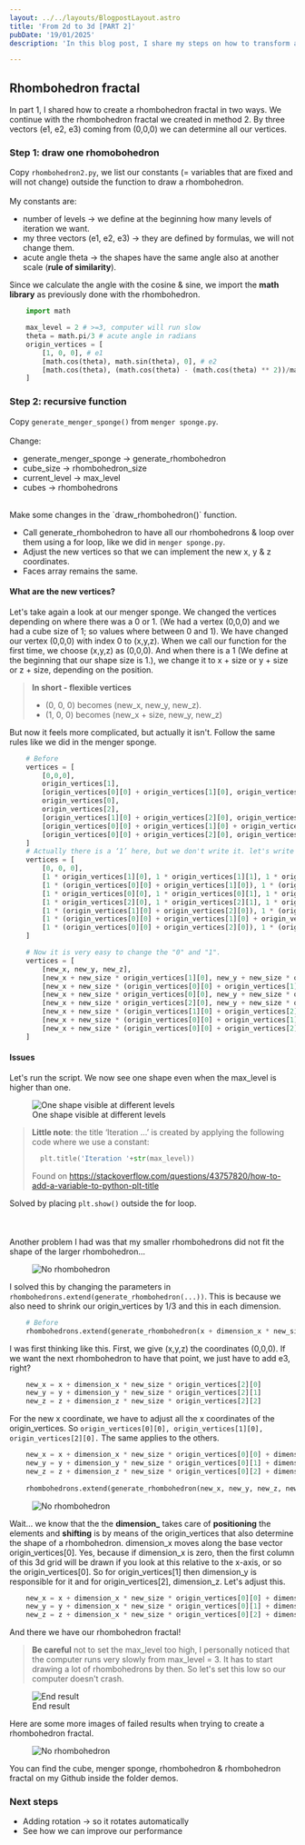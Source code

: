 ```yaml
---
layout: ../../layouts/BlogpostLayout.astro
title: 'From 2d to 3d [PART 2]'
pubDate: '19/01/2025'
description: 'In this blog post, I share my steps on how to transform a 2d Sierpinski Rhombus fractal to 3d. First, I drew a cube and then a rhombus in Python. Next, I first create a menger sponge and then I apply the same technique for the rhombus.'

---
```

## Rhombohedron fractal
In part 1, I shared how to create a rhombohedron fractal in two ways. We continue with the rhombohedron fractal we created in method 2. By three vectors (e1, e2, e3) coming from (0,0,0) we can determine all our vertices. 

### Step 1: draw one rhomobohedron
Copy `rhombohedron2.py`, we list our constants (= variables that are fixed and will not change) outside the function to draw a rhombohedron.
\
\
My constants are:
- number of levels -> we define at the beginning how many levels of iteration we want.
- my three vectors (e1, e2, e3) -> they are defined by formulas, we will not change them.
- acute angle theta -> the shapes have the same angle also at another scale (**rule of similarity**).

Since we calculate the angle with the cosine & sine, we import the **math library** as previously done with the rhombohedron. 
```python
    import math

    max_level = 2 # >=3, computer will run slow
    theta = math.pi/3 # acute angle in radians
    origin_vertices = [
        [1, 0, 0], # e1
        [math.cos(theta), math.sin(theta), 0], # e2
        [math.cos(theta), (math.cos(theta) - (math.cos(theta) ** 2))/math.sin(theta), (math.sqrt(1 - 3 * math.cos(theta) ** 2 + 2 * math.cos(theta)**3))/math.sin(theta)] # e3
    ]
```
### Step 2: recursive function
Copy `generate_menger_sponge()` from `menger sponge.py`.
\
\
Change:
- generate_menger_sponge -> generate_rhombohedron
- cube_size -> rhombohedron_size
- current_level -> max_level
- cubes -> rhombohedrons

<br>
Make some changes in the `draw_rhombohedron()` function.

- Call generate_rhombohedron to have all our rhombohedrons & loop over them using a for loop, like we did in `menger sponge.py`.
- Adjust the new vertices so that we can implement the new x, y & z coordinates. 
- Faces array remains the same.
#### What are the new vertices?
Let's take again a look at our menger sponge. We changed the vertices depending on where there was a 0 or 1. (We had a vertex (0,0,0) and we had a cube size of 1; so values where between 0 and 1).
We have changed our vertex (0,0,0) with index 0 to (x,y,z). When we call our function for the first time, we choose (x,y,z) as (0,0,0). And when there is a 1 (We define at the beginning that our shape size is 1.), we change it to x + size or y + size or z + size, depending on the position.
> **In short - flexible vertices**
> - (0, 0, 0) becomes (new_x, new_y, new_z).
> - (1, 0, 0) becomes (new_x + size, new_y, new_z)

But now it feels more complicated, but actually it isn't. Follow the same rules like we did in the menger sponge.
```python
    # Before
    vertices = [
        [0,0,0], 
        origin_vertices[1],
        [origin_vertices[0][0] + origin_vertices[1][0], origin_vertices[0][1] + origin_vertices[1][1], origin_vertices[0][2] + origin_vertices[1][2]],
        origin_vertices[0],
        origin_vertices[2], 
        [origin_vertices[1][0] + origin_vertices[2][0], origin_vertices[1][1] + origin_vertices[2][1], origin_vertices[1][2] + origin_vertices[2][2]],
        [origin_vertices[0][0] + origin_vertices[1][0] + origin_vertices[2][0], origin_vertices[0][1] + origin_vertices[1][1] + origin_vertices[2][1], origin_vertices[0][2] + origin_vertices[1][2] + origin_vertices[2][2]],
        [origin_vertices[0][0] + origin_vertices[2][0], origin_vertices[0][1] + origin_vertices[2][1], origin_vertices[0][2] + origin_vertices[2][2]]
    ]
    # Actually there is a ‘1’ here, but we don't write it. let's write it as an intermediate step.
    vertices = [
        [0, 0, 0], 
        [1 * origin_vertices[1][0], 1 * origin_vertices[1][1], 1 * origin_vertices[1][2]],
        [1 * (origin_vertices[0][0] + origin_vertices[1][0]), 1 * (origin_vertices[0][1] + origin_vertices[1][1]), 1 * (origin_vertices[0][2] + origin_vertices[1][2])],
        [1 * origin_vertices[0][0], 1 * origin_vertices[0][1], 1 * origin_vertices[0][2]],
        [1 * origin_vertices[2][0], 1 * origin_vertices[2][1], 1 * origin_vertices[2][2]],
        [1 * (origin_vertices[1][0] + origin_vertices[2][0]), 1 * (origin_vertices[1][1] + origin_vertices[2][1]), 1 * (origin_vertices[1][2] + origin_vertices[2][2])],
        [1 * (origin_vertices[0][0] + origin_vertices[1][0] + origin_vertices[2][0]), 1 * (origin_vertices[0][1] + origin_vertices[1][1] + origin_vertices[2][1]), 1 * (origin_vertices[0][2] + origin_vertices[1][2] + origin_vertices[2][2])],
        [1 * (origin_vertices[0][0] + origin_vertices[2][0]), 1 * (origin_vertices[0][1] + origin_vertices[2][1]), 1 * (origin_vertices[0][2] + origin_vertices[2][2])]
    ]

    # Now it is very easy to change the "0" and "1".
    vertices = [
        [new_x, new_y, new_z], 
        [new_x + new_size * origin_vertices[1][0], new_y + new_size * origin_vertices[1][1], new_z + new_size * origin_vertices[1][2]],
        [new_x + new_size * (origin_vertices[0][0] + origin_vertices[1][0]), new_y + new_size * (origin_vertices[0][1] + origin_vertices[1][1]), new_z + new_size * (origin_vertices[0][2] + origin_vertices[1][2])],
        [new_x + new_size * origin_vertices[0][0], new_y + new_size * origin_vertices[0][1], new_z + new_size * origin_vertices[0][2]],
        [new_x + new_size * origin_vertices[2][0], new_y + new_size * origin_vertices[2][1], new_z + new_size * origin_vertices[2][2]],
        [new_x + new_size * (origin_vertices[1][0] + origin_vertices[2][0]), new_y + new_size * (origin_vertices[1][1] + origin_vertices[2][1]), new_z + new_size * (origin_vertices[1][2] + origin_vertices[2][2])],
        [new_x + new_size * (origin_vertices[0][0] + origin_vertices[1][0] + origin_vertices[2][0]), new_y + new_size * (origin_vertices[0][1] + origin_vertices[1][1] + origin_vertices[2][1]), new_z + new_size * (origin_vertices[0][2] + origin_vertices[1][2] + origin_vertices[2][2])],
        [new_x + new_size * (origin_vertices[0][0] + origin_vertices[2][0]), new_y + new_size * (origin_vertices[0][1] + origin_vertices[2][1]), new_z + new_size * (origin_vertices[0][2] + origin_vertices[2][2])]
    ]
```
#### Issues
Let's run the script. We now see one shape even when the max_level is higher than one.
<figure>
  <img src="/rhombohedron/oneshape.png" alt="One shape visible at different levels" title="One shape visible">
  <figcaption>One shape visible at different levels</figcaption>
</figure>

> **Little note**: the title ‘Iteration ...’ is created by applying the following code where we use a constant:
>```python
>   plt.title('Iteration '+str(max_level))
>```
> Found on https://stackoverflow.com/questions/43757820/how-to-add-a-variable-to-python-plt-title

Solved by placing `plt.show()` outside the for loop.
\
\
\
\
Another problem I had was that my smaller rhombohedrons did not fit the shape of the larger rhombohedron... 
<figure>
  <img src="/rhombohedron/no_rhombohedron.png" alt="No rhombohedron" title="No rhombohedron">
</figure>

I solved this by changing the parameters in `rhombohedrons.extend(generate_rhombohedron(...))`. This is because we also need to shrink our origin_vertices by 1/3 and this in each dimension.
```python
    # Before
    rhombohedrons.extend(generate_rhombohedron(x + dimension_x * new_size, y + dimension_y * new_size, z + dimension_z * new_size, new_size, max_level - 1))
```
I was first thinking like this. First, we give (x,y,z) the coordinates (0,0,0). If we want the next rhombohedron to have that point, we just have to add e3, right?
```python
    new_x = x + dimension_x * new_size * origin_vertices[2][0]
    new_y = y + dimension_y * new_size * origin_vertices[2][1]
    new_z = z + dimension_z * new_size * origin_vertices[2][2]
```
For the new x coordinate, we have to adjust all the x coordinates of the origin_vertices. So `origin_vertices[0][0], origin_vertices[1][0], origin_vertices[2][0].` The same applies to the others.
```python
    new_x = x + dimension_x * new_size * origin_vertices[0][0] + dimension_x * new_size * origin_vertices[1][0] + dimension_x * new_size * origin_vertices[2][0]
    new_y = y + dimension_y * new_size * origin_vertices[0][1] + dimension_y * new_size * origin_vertices[1][1] + dimension_y * new_size * origin_vertices[2][1]
    new_z = z + dimension_z * new_size * origin_vertices[0][2] + dimension_z * new_size * origin_vertices[1][2] + dimension_z * new_size * origin_vertices[2][2]
                
    rhombohedrons.extend(generate_rhombohedron(new_x, new_y, new_z, new_size, max_level - 1))
```
<figure>
  <img src="/rhombohedron/no_rhombohedron2.png" alt="No rhombohedron" title="No rhombohedron">
</figure>

Wait... we know that the the **dimension_** takes care of **positioning** the elements and **shifting** is by means of the origin_vertices that also determine the shape of a rhombohedron. dimension_x moves along the base vector origin_vertices[0]. Yes, because if dimension_x is zero, then the first column of this 3d grid will be drawn if you look at this relative to the x-axis, or so the origin_vertices[0]. So for origin_vertices[1] then dimension_y is responsible for it and for origin_vertices[2], dimension_z. Let's adjust this.

```python
    new_x = x + dimension_x * new_size * origin_vertices[0][0] + dimension_y * new_size * origin_vertices[1][0] + dimension_z * new_size * origin_vertices[2][0]
    new_y = y + dimension_x * new_size * origin_vertices[0][1] + dimension_y * new_size * origin_vertices[1][1] + dimension_z * new_size * origin_vertices[2][1]
    new_z = z + dimension_x * new_size * origin_vertices[0][2] + dimension_y * new_size * origin_vertices[1][2] + dimension_z * new_size * origin_vertices[2][2]
```
And there we have our rhombohedron fractal!
> **Be careful** not to set the max_level too high, I personally noticed that the computer runs very slowly from max_level = 3. It has to start drawing a lot of rhombohedrons by then. So let's set this low so our computer doesn't crash. 
<figure>
  <img src="/rhombohedron/endresult.png" alt="End result" title="End result">
  <figcaption>End result</figcaption>
</figure>
Here are some more images of failed results when trying to create a rhombohedron fractal.
<figure>
  <img src="/rhombohedron/no_rhombohedrons.png" alt="No rhombohedron" title="No rhombohedron">
</figure>
You can find the cube, menger sponge, rhombohedron & rhombohedron fractal on my Github inside the folder demos.

### Next steps
- Adding rotation -> so it rotates automatically
- See how we can improve our performance